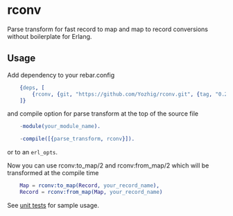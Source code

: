 rconv
=====

Parse transform for fast record to map and map to record conversions without boilerplate for Erlang.

Usage
-----

Add dependency to your rebar.config
```erlang
    {deps, [
        {rconv, {git, "https://github.com/Yozhig/rconv.git", {tag, "0.2.0"}}},
    ]}
```
and compile option for parse transform at the top of the source file
```erlang
    -module(your_module_name).

    -compile([{parse_transform, rconv}]).
```
or to an `erl_opts`.

Now you can use rconv:to_map/2 and rconv:from_map/2 which will be transformed at the compile time
```erlang
    Map = rconv:to_map(Record, your_record_name),
    Record = rconv:from_map(Map, your_record_name)
```
See [unit tests](test/rconv_test.erl) for sample usage.
